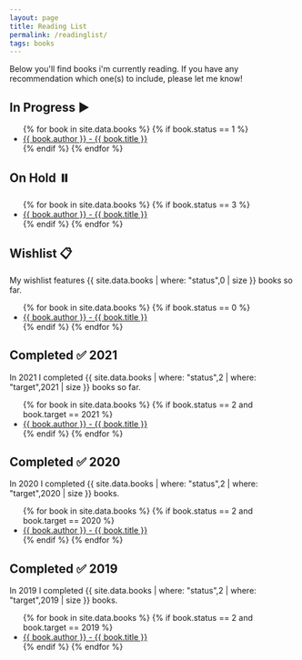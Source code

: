 ```yaml
---
layout: page
title: Reading List
permalink: /readinglist/
tags: books
---
```

Below you'll find books i'm currently reading. If you have any recommendation which one(s) to include, please let me know!
## In Progress ▶️
<ul>
{% for book in site.data.books %}
    {% if book.status == 1 %}
     <li>
        <a href="{{ book.link}}">{{ book.author }} - {{ book.title }} </a> </li>
    {% endif %}
{% endfor %}
</ul>

## On Hold ⏸️
<ul>
{% for book in site.data.books %}
    {% if book.status == 3 %}
     <li>
        <a href="{{ book.link}}">{{ book.author }} - {{ book.title }} </a> </li>
    {% endif %}
{% endfor %}
</ul>

## Wishlist 📋
My wishlist features {{ site.data.books | where: "status",0 | size }} books so far.
<ul>
{% for book in site.data.books %}
    {% if book.status == 0 %}
     <li>
        <a href="{{ book.link}}">{{ book.author }} - {{ book.title }} </a> </li>
    {% endif %}
{% endfor %}
</ul>

## Completed ✅ 2021
In 2021 I completed {{ site.data.books | where: "status",2 | where: "target",2021 | size }} books so far.
<ul>
{% for book in site.data.books %}
    {% if book.status == 2 and book.target == 2021 %}
     <li>
        <a href="{{ book.link}}">{{ book.author }} - {{ book.title }} </a> </li>
    {% endif %}
{% endfor %}
</ul>

## Completed ✅ 2020
In 2020 I completed {{ site.data.books | where: "status",2 | where: "target",2020 | size }} books.
<ul>
{% for book in site.data.books %}
    {% if book.status == 2 and book.target == 2020 %}
     <li>
        <a href="{{ book.link}}">{{ book.author }} - {{ book.title }} </a> </li>
    {% endif %}
{% endfor %}
</ul>

## Completed ✅ 2019
In 2019 I completed {{ site.data.books | where: "status",2 | where: "target",2019 | size }} books.
<ul>
{% for book in site.data.books %}
    {% if book.status == 2 and book.target == 2019 %}
     <li>
        <a href="{{ book.link}}">{{ book.author }} - {{ book.title }} </a> </li>
    {% endif %}
{% endfor %}
</ul>
